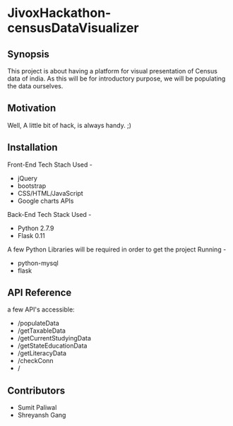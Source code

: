 # JivoxHackathon-censusDataVisualizer

## Synopsis

This project is about having a platform for visual presentation of Census data of india. As this will be for introductory purpose, we will be populating the data ourselves.



## Motivation

Well, A little bit of hack, is always handy. ;)

## Installation
Front-End Tech Stach Used -
- jQuery
- bootstrap
- CSS/HTML/JavaScript
- Google charts APIs


Back-End Tech Stack Used -
- Python 2.7.9
- Flask 0.11

A few Python Libraries will be required in order to get the project Running -
- python-mysql
- flask


## API Reference

a few API's accessible:
- /populateData
- /getTaxableData
- /getCurrentStudyingData
- /getStateEducationData
- /getLiteracyData
- /checkConn
- /


## Contributors
- Sumit Paliwal
- Shreyansh Gang

